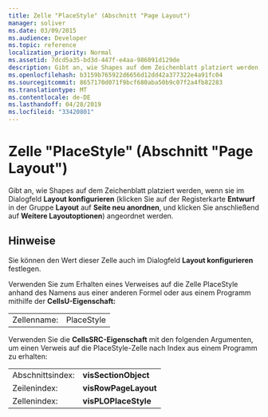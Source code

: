 ```yaml
---
title: Zelle "PlaceStyle" (Abschnitt "Page Layout")
manager: soliver
ms.date: 03/09/2015
ms.audience: Developer
ms.topic: reference
localization_priority: Normal
ms.assetid: 7dcd5a35-bd3d-447f-e4aa-986091d129de
description: Gibt an, wie Shapes auf dem Zeichenblatt platziert werden, wenn sie im Dialogfeld Layout konfigurieren (klicken Sie auf der Registerkarte Entwurf in der Gruppe Layout auf Seite neu anordnen, und klicken Sie anschließend auf Weitere Layoutoptionen) angeordnet werden.
ms.openlocfilehash: b3159b765922d6656d12dd42a377322e4a91fc04
ms.sourcegitcommit: 8657170d071f9bcf680aba50b9c07f2a4fb82283
ms.translationtype: MT
ms.contentlocale: de-DE
ms.lasthandoff: 04/28/2019
ms.locfileid: "33420801"
---
```

# <a name="placestyle-cell-page-layout-section"></a>Zelle "PlaceStyle" (Abschnitt "Page Layout")

Gibt an, wie Shapes auf dem Zeichenblatt platziert werden, wenn sie im Dialogfeld **Layout konfigurieren** (klicken Sie auf der Registerkarte **Entwurf** in der Gruppe **Layout** auf **Seite neu anordnen**, und klicken Sie anschließend auf **Weitere Layoutoptionen**) angeordnet werden.
  
## <a name="remarks"></a>Hinweise

Sie können den Wert dieser Zelle auch im Dialogfeld **Layout konfigurieren** festlegen. 
  
Verwenden Sie zum Erhalten eines Verweises auf die Zelle PlaceStyle anhand des Namens aus einer anderen Formel oder aus einem Programm mithilfe der **CellsU-Eigenschaft:** 
  
|||
|:-----|:-----|
|Zellenname:  <br/> |PlaceStyle  <br/> |
   
Verwenden Sie die **CellsSRC-Eigenschaft** mit den folgenden Argumenten, um einen Verweis auf die PlaceStyle-Zelle nach Index aus einem Programm zu erhalten: 
  
|||
|:-----|:-----|
|Abschnittsindex:  <br/> |**visSectionObject** <br/> |
|Zeilenindex:  <br/> |**visRowPageLayout** <br/> |
|Zellenindex:  <br/> |**visPLOPlaceStyle** <br/> |
   

